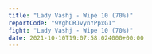 ```yaml
---
title: "Lady Vashj - Wipe 10 (70%)"
reportCode: "9VghCRJvynYPpxG1"
fight: "Lady Vashj - Wipe 10 (70%)"
date: 2021-10-10T19:07:58.024000+00:00
---
```

